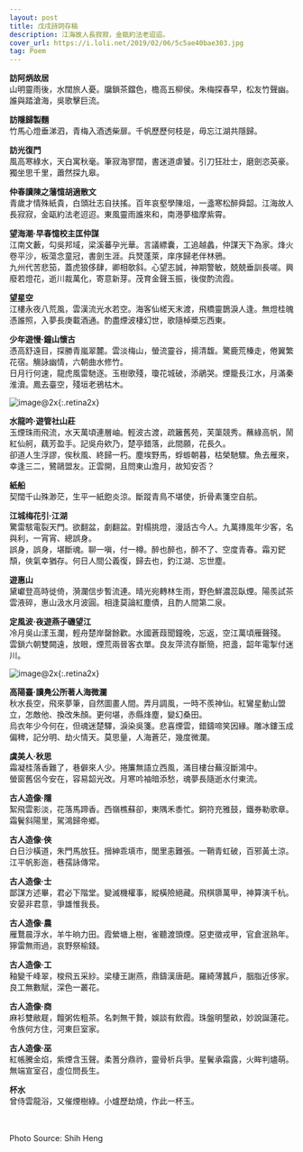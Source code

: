 ```yaml
---
layout: post
title: 戊戌詩詞存稿
description: 江海故人長寂寂，金甌約法老迢迢。
cover_url: https://i.loli.net/2019/02/06/5c5ae40bae303.jpg
tag: Poem
---
```


**訪阿炳故居**   
山明靈雨後，水闊旅人憂。牖鎖茶鐺色，檐高五柳侯。朱梅探春早，松友竹聲幽。誰與踏滄海，吳歌擊巨流。

**訪隱歸製麵**   
竹馬心燈垂涕泗，青梅入酒透柴扉。千帆歷歷何枝是，毋忘江湖共隱歸。

**訪光復門**   
風高寒綠水，天白寓秋毫。筆寂海寥闊，書迷道虐饕。引刀狂壯士，磨劍恣英豪。獨坐思千里，蕭然探九皋。

**仲春讀陳之藩憶胡適散文**   
青歲才情殊紙貴，白頭壯志自扶搖。百年哀壑學陳俎，一盞寒松醉舜韶。江海故人長寂寂，金甌約法老迢迢。東風靈雨誰來和，南港夢楹摩紫霄。

**望海潮·早春憶校主匡仲謀**   
江南文藪，勾吳邦域，梁溪蕃孕光華。言議縹囊，工追越蠡，仲謀天下為家。烽火卷平沙，板蕩念童冠，書劍生涯。兵燹蓬萊，庠序歸老伴林鴉。  
九州代苦悲笳，蓋虎狼侈肆，卿相欹斜。心望志誠，神期警敏，兢兢垂訓長嗟。興廢若燈花，逝川裁萬化，寄意新芽。茂育金聲玉振，後俊酌流霞。

**望星空**   
江樓永夜八荒風，雲漢流光水若空。海客仙槎天末渡，飛橋靈鵲淚人逢。無燈桂魄憑誰照，入夢長庚載酒通。酌盡煙波棲幻世，歌隨棹槳忘西東。

**少年遊慢·鐘山懷古**   
憑高舒遠目，探勝青嵐翠麓。雲淡梅山，螢流靈谷，揚清馥。驚鹿荒榛走，倦翼繁花宿。觴詠幽情，六朝曲水修竹。  
日月行何速，龍虎風雷馳逐。玉樹歌殘，瓊花城破，添鵑哭。煙籠長江水，月滿秦淮瀆。鳳去臺空，殘垣老鴉枯木。

![image@2x](https://i.loli.net/2019/02/06/5c5ae40a5a66a.jpg){:.retina2x}

**水龍吟·遊管社山莊**   
玉煙珠雨飛流，水天萬頃連層岫。輕波古渡，疏籬舊苑，芙蕖競秀。蘸綠高帆，鬧紅仙舸，藕芳盈手。記吳舟欸乃，楚亭錯落，此間願，花長久。  
卻道人生浮謬，俟秋風、終歸一朽。塵埃野馬，蜉蝣朝暮，枯榮馳驟。魚去雁來，幸逢三二，鷺鷗盟友。正雲開，且問東山澹月，故知安否？

**紙船**   
契闊千山殊渺茫，生平一紙飽炎涼。斷蹤青鳥不堪使，折骨素箋空自航。

**江城梅花引·江湖**   
驚雷駭電裂天門。欲翻盆，劇翻盆。對榻挑燈，漫話古今人。九萬摶風年少客，名與利，一宵宵、總誤身。  
誤身，誤身，堪斷魂。聊一嗔，付一樽。醉也醉也，醉不了、空度青春。霜刃鋩頹，俠氣幸猶存。何日人間公義復，歸去也，釣江湖、忘世塵。

**遊惠山**   
黛巘登高時徙倚，漪瀾信步暫流連。晴光宛轉林生雨，野色鮮濃蕊臥煙。陽羨試茶雲液碎，惠山汲水月波圓。相逢莫論紅塵債，且酌人間第二泉。

**定風波·夜遊燕子磯望江**   
冷月吳山漾玉瀾，輕舟楚岸罄餘歡。水國蒼葭聞鐘晚，忘返，空江萬頃雁聲殘。  
雲鎖六朝雙闕遠，放眼，煙荒兩晉客衣單。良友萍流存斷簡，把盞，韶年電掣付迷川。

![image@2x](https://i.loli.net/2019/02/06/5c5ae407ee4a2.jpg){:.retina2x}

**高陽臺·讀鳧公所著人海微瀾**   
秋水長空，飛來夢筆，自然圖畫人間。弄月調風，一時不羨神仙。紅鸞星動山盟立，怎敵他、換改朱顏。更何堪，赤縣烽塵，變幻桑田。  
烏衣年少今何在，但魂迷楚驛，淚染吳箋。悲喜煙雲，錯鑄啼笑因緣。雕冰鏤玉成偏稗，記分明、劫火情天。莫思量，人海蒼茫，幾度微瀾。

**虞美人·秋思**   
霜凝桂落香難了，巷僻來人少。捲簾無語立西風，滿目樓台蕪沒斷鴻中。  
螢窗舊侶今安在，容易韶光改。月寒吟袖暗添愁，魂夢長隨逝水付東流。

**古人造像·隱**   
絮飛雲影淡，花落馬蹄香。西嶺樵蘇卻，東隅禾黍忙。銅符充雅鼓，鐵券勒歌章。霜鬢斜陽里，駕鴻歸帝鄉。

**古人造像·俠**   
白日沙橫道，朱門馬放狂。搢紳乖填市，閭里恚難張。一鞘青虹破，百邪黃土涼。江平帆影迤，巷孺詠傳常。

**古人造像·士**   
鄙謀方述畢，君必下階堂。變滅機權事，縱橫險絕藏。飛棋隳萬甲，神算演千杭。安晏非君意，爭雄惟我長。

**古人造像·農**   
雁鶩晨浮水，羊牛晌力田。霞縈塘上樹，雀聽渡頭煙。惡吏徵戎甲，官倉泯熟年。獰雷無雨過，哀野祭榆錢。

**古人造像·工**   
釉變千峰翠，梭飛五采紗。梁棲王謝燕，鼎鑄漢唐葩。羅綺薄蠶戶，胭脂近侈家。良工無數賦，深色一叢花。

**古人造像·商**   
麻衫雙敝屣，饘粥佐粗茶。名刺無干贄，娛談有飲霞。珠盤明壟畝，妙說誕蓮花。令族何方住，河東巨室家。

**古人造像·巫**   
紅帳騰金焰，紫煙含玉聲。柔蓍分鼎祚，靈骨析兵爭。星鬢承霜露，火眸判燼萌。無端宣室召，虛位問長生。

**杯水**   
曾侍雲龍浴，又催煙樹綠。小爐歷劫燒，作此一杯玉。

&emsp;  
&emsp;  
Photo Source: Shih Heng

